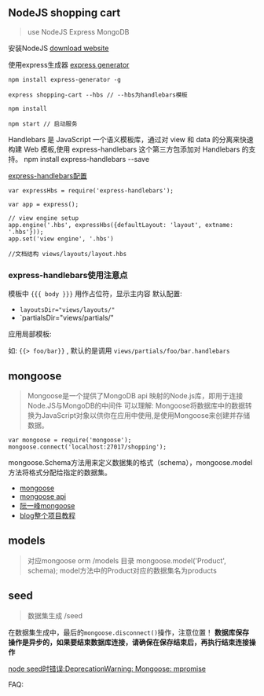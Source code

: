 ## NodeJS shopping cart
> use NodeJS Express MongoDB

安装NodeJS
[download website](https://nodejs.org/en/download/)

使用express生成器
[express generator](http://expressjs.com/zh-cn/starter/generator.html)

	npm install express-generator -g
	
	express shopping-cart --hbs // --hbs为handlebars模板

	npm install 

	npm start // 启动服务

Handlebars 是 JavaScript 一个语义模板库，通过对 view 和 data 的分离来快速构建 Web 模板,使用 express-handlebars 这个第三方包添加对 Handlebars 的支持。
	npm install express-handlebars --save

[express-handlebars配置](https://www.npmjs.com/package/express-handlebars)

```
var expressHbs = require('express-handlebars');

var app = express();

// view engine setup
app.engine('.hbs', expressHbs({defaultLayout: 'layout', extname: '.hbs'}));
app.set('view engine', '.hbs')

//文档结构 views/layouts/layout.hbs
```

### express-handlebars使用注意点

模板中 `{{{ body }}}` 用作占位符，显示主内容
默认配置:
- `layoutsDir="views/layouts/"`
- `partialsDir="views/partials/"

应用局部模板:

如: `{{> foo/bar}}` , 默认的是调用 `views/partials/foo/bar.handlebars`

## mongoose
> Mongoose是一个提供了MongoDB api 映射的Node.js库，即用于连接Node.JS与MongoDB的中间件
> 可以理解: Mongoose将数据库中的数据转换为JavaScript对象以供你在应用中使用,是使用Mongoose来创建并存储数据。

```
var mongoose = require('mongoose');
mongoose.connect('localhost:27017/shopping');
```

mongoose.Schema方法用来定义数据集的格式（schema），mongoose.model方法将格式分配给指定的数据集。

- [mongoose](http://mongoosejs.com/index.html)
- [mongoose api](http://mongoosejs.com/docs/api.html)
- [阮一峰mongoose](http://javascript.ruanyifeng.com/nodejs/mongodb.html)
- [blog整个项目教程](https://maninboat.gitbooks.io/n-blog/content/)

## models
> 对应mongoose orm
	/models 目录
	mongoose.model('Product', schema);
	model方法中的Product对应的数据集名为products

## seed
> 数据集生成
	/seed

在数据集生成中，最后的`mongoose.disconnect()`操作，注意位置！
**数据库保存操作是异步的，如果要结束数据库连接，请确保在保存结束后，再执行结束连接操作**

[node seed时错误:DeprecationWarning: Mongoose: mpromise](http://stackoverflow.com/questions/38138445/node3341-deprecationwarning-mongoose-mpromise)

FAQ: